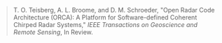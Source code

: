 > T. O. Teisberg, A. L. Broome, and D. M. Schroeder,
"Open Radar Code Architecture (ORCA): A Platform for Software-defined Coherent Chirped Radar Systems,"
_IEEE Transactions on Geoscience and Remote Sensing_, In Review.